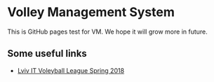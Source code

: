 # Volley Management System

This is GitHub pages test for VM. We hope it will grow more in future.

## Some useful links

- [Lviv IT Voleyball League Spring 2018](tournaments/lviv-it-league-2018)